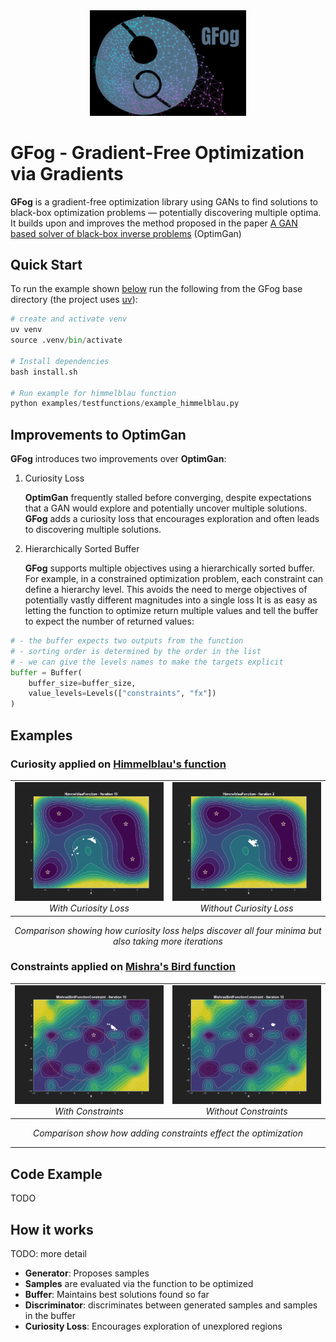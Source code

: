 <div align="center">
  <img src="assets/gfog.png" alt="GFog Logo" width="250">
</div>

# GFog - Gradient-Free Optimization via Gradients

**GFog** is a gradient-free optimization library using GANs to find solutions to black-box optimization problems — potentially discovering multiple optima.
It builds upon and improves the method proposed in the paper [A GAN based solver of black-box inverse problems](https://openreview.net/pdf?id=rJeNnm25US) (OptimGan)

## Quick Start

To run the example shown [below](#examples) run the following from the GFog base directory (the project uses [uv](https://docs.astral.sh/uv/)):

```python
# create and activate venv
uv venv
source .venv/bin/activate

# Install dependencies
bash install.sh

# Run example for himmelblau function
python examples/testfunctions/example_himmelblau.py
```

## Improvements to OptimGan

**GFog** introduces two improvements over **OptimGan**:

1. Curiosity Loss

   **OptimGan** frequently stalled before converging, despite expectations that a GAN would explore and potentially uncover multiple solutions.
   **GFog** adds a curiosity loss that encourages exploration and often leads to discovering multiple solutions.

2. Hierarchically Sorted Buffer

   **GFog** supports multiple objectives using a hierarchically sorted buffer.
   For example, in a constrained optimization problem, each constraint can define a hierarchy level.
   This avoids the need to merge objectives of potentially vastly different magnitudes into a single loss
   It is as easy as letting the function to optimize return multiple values and tell the buffer to expect the
   number of returned values:

```python
# - the buffer expects two outputs from the function
# - sorting order is determined by the order in the list
# - we can give the levels names to make the targets explicit
buffer = Buffer(
    buffer_size=buffer_size,
    value_levels=Levels(["constraints", "fx"])
)
```

## Examples

### Curiosity applied on [Himmelblau's function](https://en.wikipedia.org/wiki/Himmelblau%27s_function)

<div align="center">
  <table>
    <tr>
      <td align="center">
        <img src="./assets/example.gif" alt="With Curiosity" width="400" />
        <br>
        <em>With Curiosity Loss</em>
      </td>
      <td align="center">
        <img src="./assets/example_not_curious.gif" alt="Without Curiosity" width="400" />
        <br>
        <em>Without Curiosity Loss</em>
      </td>
    </tr>
  </table>
</div>

<p align="center"><em>Comparison showing how curiosity loss helps discover all four minima but also taking more iterations</em></p>

### Constraints applied on [Mishra's Bird function](https://en.wikipedia.org/wiki/Himmelblau%27s_function)

<div align="center">
  <table>
    <tr>
      <td align="center">
        <img src="./assets/example_misrha_constraint.gif" alt="With Constraints" width="400" />
        <br>
        <em>With Constraints</em>
      </td>
      <td align="center">
        <img src="./assets/example_misrha_no_constraint.gif" alt="Without Constraints" width="400" />
        <br>
        <em>Without Constraints</em>
      </td>
    </tr>
  </table>
</div>

<p align="center"><em>Comparison show how adding constraints effect the optimization</em></p>

---

## Code Example

TODO

## How it works

TODO: more detail

- **Generator**: Proposes samples
- **Samples** are evaluated via the function to be optimized
- **Buffer**: Maintains best solutions found so far
- **Discriminator**: discriminates between generated samples and samples in the buffer
- **Curiosity Loss**: Encourages exploration of unexplored regions
